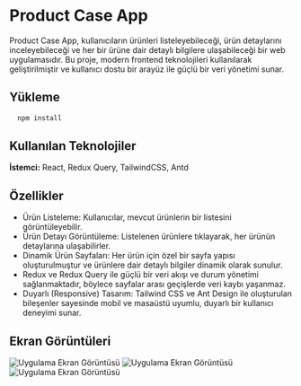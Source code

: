 
# Product Case App



Product Case App, kullanıcıların ürünleri listeleyebileceği, ürün detaylarını inceleyebileceği ve her bir ürüne dair detaylı bilgilere ulaşabileceği bir web uygulamasıdır. Bu proje, modern frontend teknolojileri kullanılarak geliştirilmiştir ve kullanıcı dostu bir arayüz ile güçlü bir veri yönetimi sunar.
## Yükleme 



```bash 
  npm install 
```
    
## Kullanılan Teknolojiler

**İstemci:** React, Redux Query, TailwindCSS, Antd



  
## Özellikler

- Ürün Listeleme: Kullanıcılar, mevcut ürünlerin bir listesini görüntüleyebilir.
- Ürün Detayı Görüntüleme: Listelenen ürünlere tıklayarak, her ürünün detaylarına ulaşabilirler.
- Dinamik Ürün Sayfaları: Her ürün için özel bir sayfa yapısı oluşturulmuştur ve ürünlere dair detaylı bilgiler dinamik olarak sunulur.
-  Redux ve Redux Query ile güçlü bir veri akışı ve durum yönetimi sağlanmaktadır, böylece sayfalar arası geçişlerde veri kaybı yaşanmaz.
- Duyarlı (Responsive) Tasarım: Tailwind CSS ve Ant Design ile oluşturulan bileşenler sayesinde mobil ve masaüstü uyumlu, duyarlı bir kullanıcı deneyimi sunar.

  
## Ekran Görüntüleri

![Uygulama Ekran Görüntüsü](https://i.ibb.co/DpBp3Pp/Screenshot-2024-11-14-15-30-38.png)
![Uygulama Ekran Görüntüsü](https://i.ibb.co/ZWZ6703/Screenshot-2024-11-14-15-44-26.png)
![Uygulama Ekran Görüntüsü](https://i.ibb.co/SyctKCL/Screenshot-2024-11-14-15-46-24.png)
  